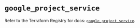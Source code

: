 # `google_project_service`

Refer to the Terraform Registry for docs: [`google_project_service`](https://registry.terraform.io/providers/hashicorp/google-beta/5.35.0/docs/resources/google_project_service).
